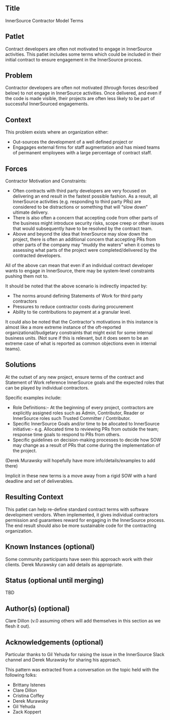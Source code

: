 ## Title

InnerSource Contractor Model Terms

## Patlet

Contract developers are often not motivated to engage in InnerSource activities. This patlet includes some terms which could be included in their initial contract to ensure engagement in the InnerSource process.

## Problem

Contractor developers are often not motivated (through forces described below) to not engage in InnerSource activities. Once delivered, and even if the code is made visible, their projects are often less likely to be part of successful InnerSourced engagements.

## Context

This problem exists where an organization either:

- Out-sources the development of a well defined project or 
- Engagages external firms for staff augmentation and has mixed teams of permanent employees with a large percentage of contract staff. 

## Forces

Contractor Motivation and Constraints: 

- Often contracts with third party developers are very focused on delivering an end result in the fastest possible fashion. As a result, all InnerSource activities (e.g. responding to third party PRs) are considered to be distractions or something that will “slow down” ultimate delivery. 
- There is also often a concern that accepting code from other parts of the business might introduce security risks, scope creep or other issues that would subsequently have to be resolved by the contract team.
- Above and beyond the idea that InnerSource may slow down the project, there is often an additional concern that accepting PRs from other parts of the company may “muddy the waters” when it comes to assessing what parts of the project were completed/delivered by the contracted developers. 

All of the above can mean that even if an individual contract developer wants to engage in InnerSource, there may be system-level constraints pushing them not to.

It should be noted that the above scenario is indirectly impacted by:

- The norms around defining Statements of Work for third party contractors
- Pressures to reduce contractor costs during procurement
- Ability to tie contributions to payment at a granular level. 

It could also be noted that the Contractor's motivations in this instance is almost like a more extreme instance of the oft-reported organizational/budgetary constraints that might exist for some internal business units. (Not sure if this is relevant, but it does seem to be an extreme case of what is reported as common objections even in internal teams). 

## Solutions

At the outset of any new project, ensure terms of the contract and Statement of Work reference InnerSource goals and the expected roles that can be played by individual contractors. 

Specific examples include:

- Role Definitions:- At the beginning of every project, contractors are explicitly assigned roles such as Admin, Contributor, Reader or InnerSource roles such Trusted Committer / Contributor.
- Specific InnerSource Goals and/or time to be allocated to InnerSource initiative:- e.g. Allocated time to reviewing PRs from outside the team; response time goals to respond to PRs from others. 
- Specific guidelines on decision-making processes to decide how SOW may change as a result of PRs that come during the implementation of the project.

(Derek Murawsky will hopefully have more info/details/examples to add there)

Implicit in these new terms is a move away from a rigid SOW with a hard deadline and set of deliverables. 

## Resulting Context

This patlet can help re-define standard contract terms with software development vendors. When implemented, it gives individual contractors permission and guarantees reward for engaging in the InnerSource process. 
The end result should also be more sustainable code for the contracting organization. 

## Known Instances (optional)

Some community participants have seen this approach work with their clients. Derek Murawsky  can add details as appropriate.

## Status (optional until merging)

TBD

## Author(s) (optional)

Clare Dillon (v.0 assuming others will add themselves in this section as we flesh it out).

## Acknowledgements (optional)

Particular thanks to Gil Yehuda for raising the issue  in the InnerSource Slack channel and Derek Murawsky for sharing his approach.

This pattern was extracted from a conversation on the topic held with the following folks:

- Brittany Istenes
- Clare Dillon
- Cristina Coffey
- Derek Murawsky
- Gil Yehuda
- Zack Koppert
